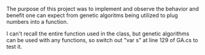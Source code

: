The purpose of this project was to implement and observe the behavior and benefit one can expect from genetic algoritms being utilized to plug numbers into a function.

I can't recall the entire function used in the class, but genetic algorithms can be used with any functions, so switch out "var s" at line 129 of GA.cs to test it. 
